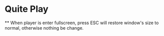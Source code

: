 # Quite Play

** When player is enter fullscreen, press ESC will restore window's size to normal, otherwise nothing be change.